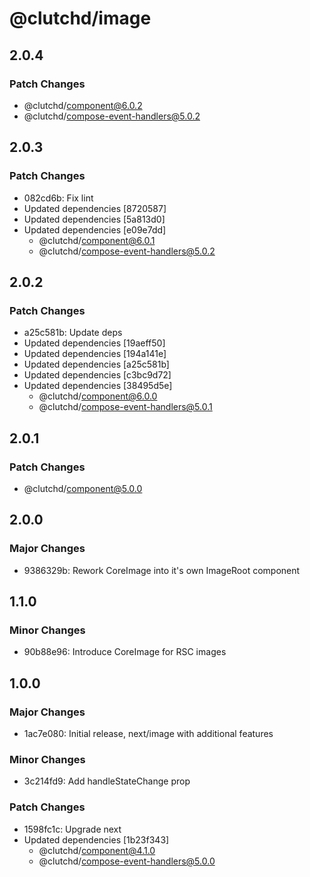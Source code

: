 # @clutchd/image

## 2.0.4

### Patch Changes

- @clutchd/component@6.0.2
- @clutchd/compose-event-handlers@5.0.2

## 2.0.3

### Patch Changes

- 082cd6b: Fix lint
- Updated dependencies [8720587]
- Updated dependencies [5a813d0]
- Updated dependencies [e09e7dd]
  - @clutchd/component@6.0.1
  - @clutchd/compose-event-handlers@5.0.2

## 2.0.2

### Patch Changes

- a25c581b: Update deps
- Updated dependencies [19aeff50]
- Updated dependencies [194a141e]
- Updated dependencies [a25c581b]
- Updated dependencies [c3bc9d72]
- Updated dependencies [38495d5e]
  - @clutchd/component@6.0.0
  - @clutchd/compose-event-handlers@5.0.1

## 2.0.1

### Patch Changes

- @clutchd/component@5.0.0

## 2.0.0

### Major Changes

- 9386329b: Rework CoreImage into it's own ImageRoot component

## 1.1.0

### Minor Changes

- 90b88e96: Introduce CoreImage for RSC images

## 1.0.0

### Major Changes

- 1ac7e080: Initial release, next/image with additional features

### Minor Changes

- 3c214fd9: Add handleStateChange prop

### Patch Changes

- 1598fc1c: Upgrade next
- Updated dependencies [1b23f343]
  - @clutchd/component@4.1.0
  - @clutchd/compose-event-handlers@5.0.0
